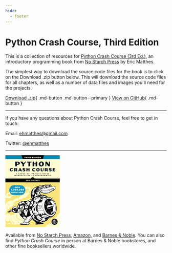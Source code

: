 ```yaml
---
hide:
  - footer
---
```


# Python Crash Course, Third Edition

This is a collection of resources for [Python Crash Course (3rd Ed.)](https://nostarch.com/python-crash-course-3rd-edition), an introductory programming book from [No Starch Press](https://nostarch.com) by Eric Matthes.

The simplest way to download the source code files for the book is to click on the Download .zip button below. This will download the source code files for all chapters, as well as a number of data files and images you'll need for the projects.

[Download .zip](https://github.com/ehmatthes/pcc_3e/archive/refs/heads/main.zip){ .md-button .md-button--primary } [View on GitHub](https://github.com/ehmatthes/pcc_3e/){ .md-button }

---

If you have any questions about Python Crash Course, feel free to get in touch:

Email: [ehmatthes@gmail.com](mailto:ehmatthes@gmail.com)

Twitter: [@ehmatthes](https://twitter.com/ehmatthes)

---

[![Python Crash Course, 3rd Edition cover](images/pcc_3e_cover-170px.png)](https://nostarch.com/python-crash-course-3rd-edition)


Available from [No Starch Press](https://nostarch.com/python-crash-course-3rd-edition), [Amazon](https://www.amazon.com/Python-Crash-Course-Eric-Matthes-dp-1718502702/dp/1718502702/), and [Barnes & Noble](https://www.barnesandnoble.com/w/python-crash-course-3rd-edition-eric-matthes/1141287011). You can also find *Python Crash Course* in person at Barnes & Noble bookstores, and other fine booksellers worldwide.
